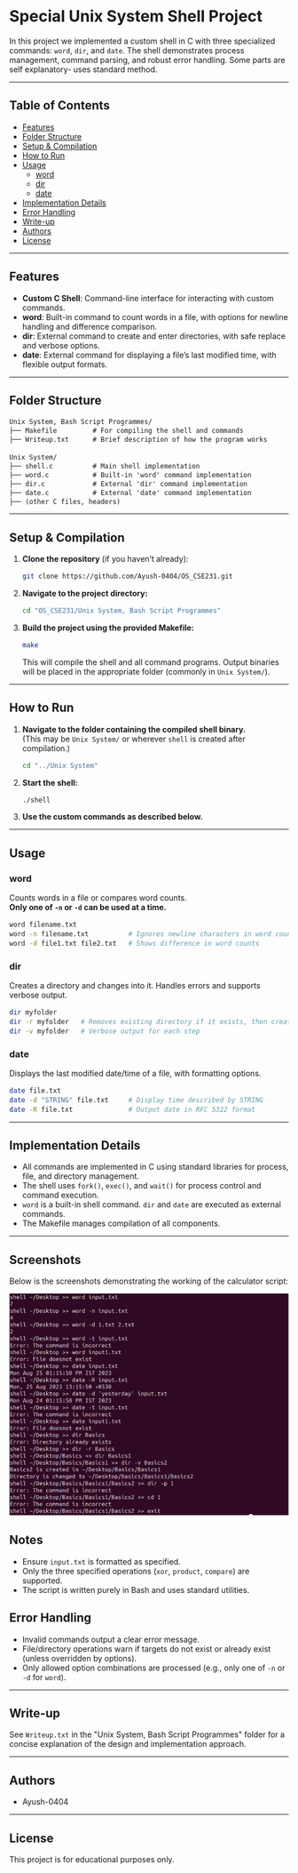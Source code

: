 # Special Unix System Shell Project

In this project we implemented a custom shell in C with three specialized commands: `word`, `dir`, and `date`. The shell demonstrates process management, command parsing, and robust error handling. Some parts are self explanatory- uses standard method.

---

## Table of Contents

- [Features](#features)
- [Folder Structure](#folder-structure)
- [Setup & Compilation](#setup--compilation)
- [How to Run](#how-to-run)
- [Usage](#usage)
  - [word](#word)
  - [dir](#dir)
  - [date](#date)
- [Implementation Details](#implementation-details)
- [Error Handling](#error-handling)
- [Write-up](#write-up)
- [Authors](#authors)
- [License](#license)

---

## Features

- **Custom C Shell**: Command-line interface for interacting with custom commands.
- **word**: Built-in command to count words in a file, with options for newline handling and difference comparison.
- **dir**: External command to create and enter directories, with safe replace and verbose options.
- **date**: External command for displaying a file’s last modified time, with flexible output formats.

---

## Folder Structure

```
Unix System, Bash Script Programmes/
├── Makefile         # For compiling the shell and commands
├── Writeup.txt      # Brief description of how the program works

Unix System/
├── shell.c          # Main shell implementation
├── word.c           # Built-in 'word' command implementation
├── dir.c            # External 'dir' command implementation
├── date.c           # External 'date' command implementation
├── (other C files, headers)
```

---

## Setup & Compilation

1. **Clone the repository** (if you haven’t already):

    ```sh
    git clone https://github.com/Ayush-0404/OS_CSE231.git
    ```

2. **Navigate to the project directory:**

    ```sh
    cd "OS_CSE231/Unix System, Bash Script Programmes"
    ```

3. **Build the project using the provided Makefile:**

    ```sh
    make
    ```

    This will compile the shell and all command programs. Output binaries will be placed in the appropriate folder (commonly in `Unix System/`).

---

## How to Run

1. **Navigate to the folder containing the compiled shell binary.**  
   (This may be `Unix System/` or wherever `shell` is created after compilation.)

    ```sh
    cd "../Unix System"
    ```

2. **Start the shell:**

    ```sh
    ./shell
    ```

3. **Use the custom commands as described below.**

---

## Usage

### word

Counts words in a file or compares word counts.  
**Only one of `-n` or `-d` can be used at a time.**

```sh
word filename.txt
word -n filename.txt          # Ignores newline characters in word count
word -d file1.txt file2.txt   # Shows difference in word counts
```

### dir

Creates a directory and changes into it. Handles errors and supports verbose output.

```sh
dir myfolder
dir -r myfolder   # Removes existing directory if it exists, then creates it
dir -v myfolder   # Verbose output for each step
```

### date

Displays the last modified date/time of a file, with formatting options.

```sh
date file.txt
date -d "STRING" file.txt     # Display time described by STRING
date -R file.txt              # Output date in RFC 5322 format
```

---

## Implementation Details

- All commands are implemented in C using standard libraries for process, file, and directory management.
- The shell uses `fork()`, `exec()`, and `wait()` for process control and command execution.
- `word` is a built-in shell command. `dir` and `date` are executed as external commands.
- The Makefile manages compilation of all components.

---


## Screenshots

Below is the screenshots demonstrating the working of the calculator script:

![Calculator Working - Step 1](image.png)

## Notes

- Ensure `input.txt` is formatted as specified.
- Only the three specified operations (`xor`, `product`, `compare`) are supported.
- The script is written purely in Bash and uses standard utilities.

## Error Handling

- Invalid commands output a clear error message.
- File/directory operations warn if targets do not exist or already exist (unless overridden by options).
- Only allowed option combinations are processed (e.g., only one of `-n` or `-d` for `word`).

---

## Write-up

See `Writeup.txt` in the "Unix System, Bash Script Programmes" folder for a concise explanation of the design and implementation approach.

---

## Authors

- Ayush-0404

---

## License

This project is for educational purposes only.
